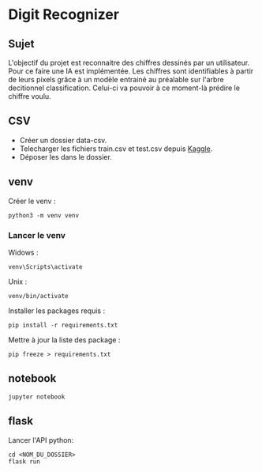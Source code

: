 # Digit Recognizer

## Sujet
L'objectif du projet est reconnaitre des chiffres dessinés par un utilisateur. Pour ce faire une IA est implémentée. Les chiffres sont identifiables à partir de leurs pixels grâce à un modèle entrainé au préalable sur l'arbre decitionnel classification. Celui-ci va pouvoir à ce moment-là prédire le chiffre voulu.


## CSV

- Créer un dossier data-csv.
- Telecharger les fichiers train.csv et test.csv depuis [Kaggle](https://www.kaggle.com/c/digit-recognizer/data).
- Déposer les dans le dossier.


## venv

Créer le venv : <br/>
    
    python3 -m venv venv

### Lancer le venv

Widows : 

    venv\Scripts\activate

Unix : 

    venv/bin/activate

Installer les packages requis : <br/>

    pip install -r requirements.txt

Mettre à jour la liste des package : <br/>


    pip freeze > requirements.txt


## notebook

    jupyter notebook


## flask

Lancer l'API python: <br/>

    cd <NOM_DU_DOSSIER>
    flask run

